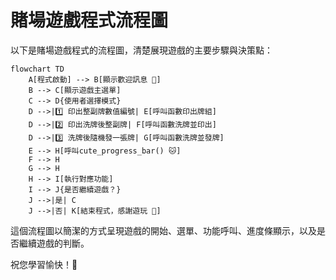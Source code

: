 # 賭場遊戲程式流程圖

以下是賭場遊戲程式的流程圖，清楚展現遊戲的主要步驟與決策點：

```mermaid
flowchart TD
    A[程式啟動] --> B[顯示歡迎訊息 🌟]
    B --> C[顯示遊戲主選單]
    C --> D{使用者選擇模式}
    D -->|1️⃣ 印出整副牌數值編號| E[呼叫函數印出牌組]
    D -->|2️⃣ 印出洗牌後整副牌| F[呼叫函數洗牌並印出]
    D -->|3️⃣ 洗牌後隨機發一張牌| G[呼叫函數洗牌並發牌]
    E --> H[呼叫cute_progress_bar() 🐱]
    F --> H
    G --> H
    H --> I[執行對應功能]
    I --> J{是否繼續遊戲？}
    J -->|是| C
    J -->|否| K[結束程式，感謝遊玩 🎉]
```

這個流程圖以簡潔的方式呈現遊戲的開始、選單、功能呼叫、進度條顯示，以及是否繼續遊戲的判斷。

祝您學習愉快！🎈
